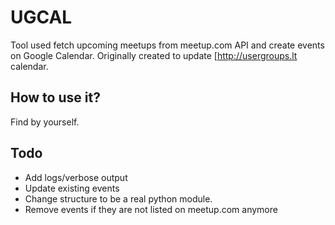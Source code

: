 # UGCAL

Tool used fetch upcoming meetups from meetup.com API and create events on
Google Calendar. Originally created to update [http://usergroups.lt calendar.

## How to use it?

Find by yourself.

## Todo

- Add logs/verbose output
- Update existing events
- Change structure to be a real python module.
- Remove events if they are not listed on meetup.com anymore
